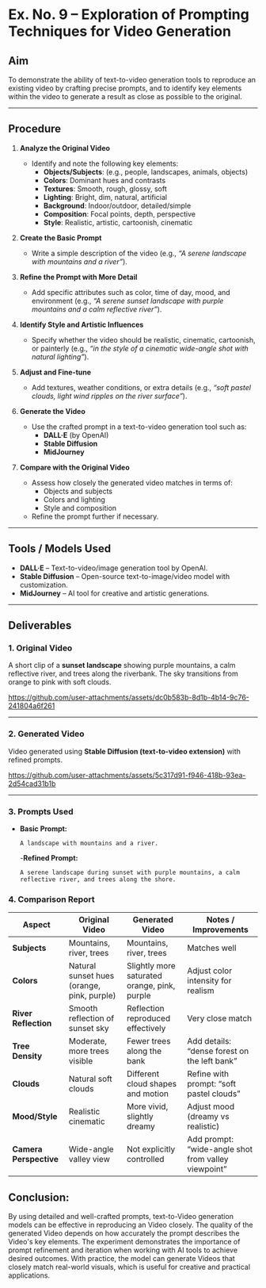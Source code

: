 # Ex. No. 9 – Exploration of Prompting Techniques for Video Generation  

## Aim  
To demonstrate the ability of text-to-video generation tools to reproduce an existing video by crafting precise prompts, and to identify key elements within the video to generate a result as close as possible to the original.  

---

## Procedure  

1. **Analyze the Original Video**  
   - Identify and note the following key elements:  
     - **Objects/Subjects**: (e.g., people, landscapes, animals, objects)  
     - **Colors**: Dominant hues and contrasts  
     - **Textures**: Smooth, rough, glossy, soft  
     - **Lighting**: Bright, dim, natural, artificial  
     - **Background**: Indoor/outdoor, detailed/simple  
     - **Composition**: Focal points, depth, perspective  
     - **Style**: Realistic, artistic, cartoonish, cinematic  

2. **Create the Basic Prompt**  
   - Write a simple description of the video (e.g., *“A serene landscape with mountains and a river”*).  

3. **Refine the Prompt with More Detail**  
   - Add specific attributes such as color, time of day, mood, and environment (e.g., *“A serene sunset landscape with purple mountains and a calm reflective river”*).  

4. **Identify Style and Artistic Influences**  
   - Specify whether the video should be realistic, cinematic, cartoonish, or painterly (e.g., *“in the style of a cinematic wide-angle shot with natural lighting”*).  

5. **Adjust and Fine-tune**  
   - Add textures, weather conditions, or extra details (e.g., *“soft pastel clouds, light wind ripples on the river surface”*).  

6. **Generate the Video**  
   - Use the crafted prompt in a text-to-video generation tool such as:  
     - **DALL·E** (by OpenAI)  
     - **Stable Diffusion**  
     - **MidJourney**  

7. **Compare with the Original Video**  
   - Assess how closely the generated video matches in terms of:  
     - Objects and subjects  
     - Colors and lighting  
     - Style and composition  
   - Refine the prompt further if necessary.  

---

## Tools / Models Used  

- **DALL·E** – Text-to-video/image generation tool by OpenAI.  
- **Stable Diffusion** – Open-source text-to-image/video model with customization.  
- **MidJourney** – AI tool for creative and artistic generations.  

---

## Deliverables  

### 1. Original Video  
A short clip of a **sunset landscape** showing purple mountains, a calm reflective river, and trees along the riverbank. The sky transitions from orange to pink with soft clouds.  



https://github.com/user-attachments/assets/dc0b583b-8d1b-4b14-9c76-241804a6f261


---

### 2. Generated Video  
Video generated using **Stable Diffusion (text-to-video extension)** with refined prompts.  




https://github.com/user-attachments/assets/5c317d91-f946-418b-93ea-2d54cad31b1b


---

### 3. Prompts Used  

- **Basic Prompt:**
  ```text
  A landscape with mountains and a river.
  ```
  -**Refined Prompt:**
  ```TEXT
  A serene landscape during sunset with purple mountains, a calm reflective river, and trees along the shore.
  ```


### 4. Comparison Report  

| Aspect                  | Original Video | Generated Video | Notes / Improvements |
|--------------------------|----------------|-----------------|-----------------------|
| **Subjects**             | Mountains, river, trees | Mountains, river, trees | Matches well |
| **Colors**               | Natural sunset hues (orange, pink, purple) | Slightly more saturated orange, pink, purple | Adjust color intensity for realism |
| **River Reflection**     | Smooth reflection of sunset sky | Reflection reproduced effectively | Very close match |
| **Tree Density**         | Moderate, more trees visible | Fewer trees along the bank | Add details: “dense forest on the left bank” |
| **Clouds**               | Natural soft clouds | Different cloud shapes and motion | Refine with prompt: “soft pastel clouds” |
| **Mood/Style**           | Realistic cinematic | More vivid, slightly dreamy | Adjust mood (dreamy vs realistic) |
| **Camera Perspective**   | Wide-angle valley view | Not explicitly controlled | Add prompt: “wide-angle shot from valley viewpoint” |



## Conclusion:


By using detailed and well-crafted prompts, text-to-Video generation models can be effective in reproducing an Video closely. The quality of the generated Video depends on how accurately the prompt describes the Video's key elements. The experiment demonstrates the importance of prompt refinement and iteration when working with AI tools to achieve desired outcomes. With practice, the model can generate Videos that closely match real-world visuals, which is useful for creative and practical applications.
